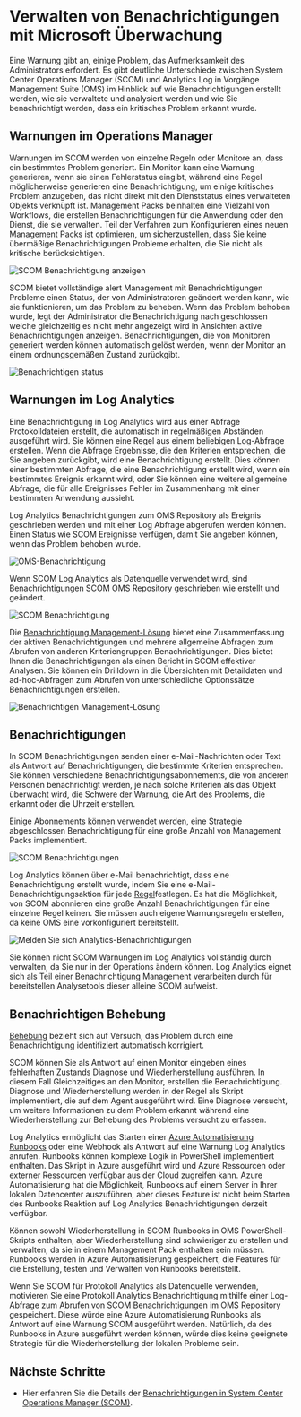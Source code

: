 <properties 
   pageTitle="Benachrichtigen Management in Microsoft-Produkten für die Überwachung | Microsoft Azure"
   description="Eine Warnung gibt an, einige Problem, das Aufmerksamkeit des Administrators erfordert.  In diesem Artikel werden die Unterschiede wie Benachrichtigungen erstellt und verwaltet in System Center Operations Manager (SCOM) und Log Analytics und sind die optimalen Methoden bei der Nutzung von zwei Produkte für eine Strategie der Hybrid alert-Management." 
   services="operations-management-suite"
   documentationCenter=""
   authors="bwren"
   manager="jwhit"
   editor="tysonn" />
<tags 
   ms.service="operations-management-suite"
   ms.devlang="na"
   ms.topic="article"
   ms.tgt_pltfrm="na"
   ms.workload="infrastructure-services"
   ms.date="09/06/2016"
   ms.author="bwren" />

# <a name="managing-alerts-with-microsoft-monitoring"></a>Verwalten von Benachrichtigungen mit Microsoft Überwachung 

Eine Warnung gibt an, einige Problem, das Aufmerksamkeit des Administrators erfordert.  Es gibt deutliche Unterschiede zwischen System Center Operations Manager (SCOM) und Analytics Log in Vorgänge Management Suite (OMS) im Hinblick auf wie Benachrichtigungen erstellt werden, wie sie verwaltete und analysiert werden und wie Sie benachrichtigt werden, dass ein kritisches Problem erkannt wurde.

## <a name="alerts-in-operations-manager"></a>Warnungen im Operations Manager
Warnungen im SCOM werden von einzelne Regeln oder Monitore an, dass ein bestimmtes Problem generiert.  Ein Monitor kann eine Warnung generieren, wenn sie einen Fehlerstatus eingibt, während eine Regel möglicherweise generieren eine Benachrichtigung, um einige kritisches Problem anzugeben, das nicht direkt mit den Dienststatus eines verwalteten Objekts verknüpft ist.  Management Packs beinhalten eine Vielzahl von Workflows, die erstellen Benachrichtigungen für die Anwendung oder den Dienst, die sie verwalten.  Teil der Verfahren zum Konfigurieren eines neuen Management Packs ist optimieren, um sicherzustellen, dass Sie keine übermäßige Benachrichtigungen Probleme erhalten, die Sie nicht als kritische berücksichtigen.

![SCOM Benachrichtigung anzeigen](media/operations-management-suite-monitoring-alerts/scom-alert-view.png)

SCOM bietet vollständige alert Management mit Benachrichtigungen Probleme einen Status, der von Administratoren geändert werden kann, wie sie funktionieren, um das Problem zu beheben.  Wenn das Problem behoben wurde, legt der Administrator die Benachrichtigung nach geschlossen welche gleichzeitig es nicht mehr angezeigt wird in Ansichten aktive Benachrichtigungen anzeigen.  Benachrichtigungen, die von Monitoren generiert werden können automatisch gelöst werden, wenn der Monitor an einem ordnungsgemäßen Zustand zurückgibt.

![Benachrichtigen status](media/operations-management-suite-monitoring-alerts/scom-alert-status.png)

## <a name="alerts-in-log-analytics"></a>Warnungen im Log Analytics
Eine Benachrichtigung in Log Analytics wird aus einer Abfrage Protokolldateien erstellt, die automatisch in regelmäßigen Abständen ausgeführt wird.  Sie können eine Regel aus einem beliebigen Log-Abfrage erstellen.  Wenn die Abfrage Ergebnisse, die den Kriterien entsprechen, die Sie angeben zurückgibt, wird eine Benachrichtigung erstellt.  Dies können einer bestimmten Abfrage, die eine Benachrichtigung erstellt wird, wenn ein bestimmtes Ereignis erkannt wird, oder Sie können eine weitere allgemeine Abfrage, die für alle Ereignisses Fehler im Zusammenhang mit einer bestimmten Anwendung aussieht.

Log Analytics Benachrichtigungen zum OMS Repository als Ereignis geschrieben werden und mit einer Log Abfrage abgerufen werden können.  Einen Status wie SCOM Ereignisse verfügen, damit Sie angeben können, wenn das Problem behoben wurde.

![OMS-Benachrichtigung](media/operations-management-suite-monitoring-alerts/oms-alert.png)

Wenn SCOM Log Analytics als Datenquelle verwendet wird, sind Benachrichtigungen SCOM OMS Repository geschrieben wie erstellt und geändert.  

![SCOM Benachrichtigung](media/operations-management-suite-monitoring-alerts/scom-alert.png)

Die [Benachrichtigung Management-Lösung](http://technet.microsoft.com/library/mt484092.aspx) bietet eine Zusammenfassung der aktiven Benachrichtigungen und mehrere allgemeine Abfragen zum Abrufen von anderen Kriteriengruppen Benachrichtigungen.  Dies bietet Ihnen die Benachrichtigungen als einen Bericht in SCOM effektiver Analysen.  Sie können ein Drilldown in die Übersichten mit Detaildaten und ad-hoc-Abfragen zum Abrufen von unterschiedliche Optionssätze Benachrichtigungen erstellen.

![Benachrichtigen Management-Lösung](media/operations-management-suite-monitoring-alerts/alert-management.png)

## <a name="notifications"></a>Benachrichtigungen
In SCOM Benachrichtigungen senden einer e-Mail-Nachrichten oder Text als Antwort auf Benachrichtigungen, die bestimmte Kriterien entsprechen.  Sie können verschiedene Benachrichtigungsabonnements, die von anderen Personen benachrichtigt werden, je nach solche Kriterien als das Objekt überwacht wird, die Schwere der Warnung, die Art des Problems, die erkannt oder die Uhrzeit erstellen.

Einige Abonnements können verwendet werden, eine Strategie abgeschlossen Benachrichtigung für eine große Anzahl von Management Packs implementiert.

![SCOM Benachrichtigungen](media/operations-management-suite-monitoring-alerts/alerts-overview-scom.png)

Log Analytics können über e-Mail benachrichtigt, dass eine Benachrichtigung erstellt wurde, indem Sie eine e-Mail-Benachrichtigungsaktion für jede [Regel](http://technet.microsoft.com/library/mt614775.aspx)festlegen.  Es hat die Möglichkeit, von SCOM abonnieren eine große Anzahl Benachrichtigungen für eine einzelne Regel keinen.  Sie müssen auch eigene Warnungsregeln erstellen, da keine OMS eine vorkonfiguriert bereitstellt.

![Melden Sie sich Analytics-Benachrichtigungen](media/operations-management-suite-monitoring-alerts/alerts-overview-oms.png)

Sie können nicht SCOM Warnungen im Log Analytics vollständig durch verwalten, da Sie nur in der Operations ändern können.  Log Analytics eignet sich als Teil einer Benachrichtigung Management verarbeiten durch für bereitstellen Analysetools dieser alleine SCOM aufweist.

## <a name="alert-remediation"></a>Benachrichtigen Behebung
[Behebung](http://technet.microsoft.com/library/mt614775.aspx) bezieht sich auf Versuch, das Problem durch eine Benachrichtigung identifiziert automatisch korrigiert.
  
SCOM können Sie als Antwort auf einen Monitor eingeben eines fehlerhaften Zustands Diagnose und Wiederherstellung ausführen.  In diesem Fall Gleichzeitiges an den Monitor, erstellen die Benachrichtigung.  Diagnose und Wiederherstellung werden in der Regel als Skript implementiert, die auf dem Agent ausgeführt wird.  Eine Diagnose versucht, um weitere Informationen zu dem Problem erkannt während eine Wiederherstellung zur Behebung des Problems versucht zu erfassen.

Log Analytics ermöglicht das Starten einer [Azure Automatisierung Runbooks](https://azure.microsoft.com/documentation/services/automation/) oder eine Webhook als Antwort auf eine Warnung Log Analytics anrufen.  Runbooks können komplexe Logik in PowerShell implementiert enthalten.  Das Skript in Azure ausgeführt wird und Azure Ressourcen oder externer Ressourcen verfügbar aus der Cloud zugreifen kann.  Azure Automatisierung hat die Möglichkeit, Runbooks auf einem Server in Ihrer lokalen Datencenter auszuführen, aber dieses Feature ist nicht beim Starten des Runbooks Reaktion auf Log Analytics Benachrichtigungen derzeit verfügbar.

Können sowohl Wiederherstellung in SCOM Runbooks in OMS PowerShell-Skripts enthalten, aber Wiederherstellung sind schwieriger zu erstellen und verwalten, da sie in einem Management Pack enthalten sein müssen.  Runbooks werden in Azure Automatisierung gespeichert, die Features für die Erstellung, testen und Verwalten von Runbooks bereitstellt.

Wenn Sie SCOM für Protokoll Analytics als Datenquelle verwenden, motivieren Sie eine Protokoll Analytics Benachrichtigung mithilfe einer Log-Abfrage zum Abrufen von SCOM Benachrichtigungen im OMS Repository gespeichert.  Diese würde eine Azure Automatisierung Runbooks als Antwort auf eine Warnung SCOM ausgeführt werden.  Natürlich, da des Runbooks in Azure ausgeführt werden können, würde dies keine geeignete Strategie für die Wiederherstellung der lokalen Probleme sein.

## <a name="next-steps"></a>Nächste Schritte

- Hier erfahren Sie die Details der [Benachrichtigungen in System Center Operations Manager (SCOM)](https://technet.microsoft.com/library/hh212913.aspx).